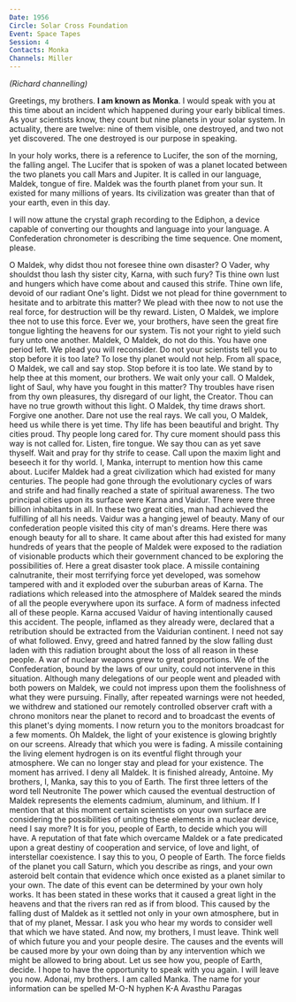 ```yaml
---
Date: 1956
Circle: Solar Cross Foundation
Event: Space Tapes
Session: 4
Contacts: Monka
Channels: Miller
---
```


_(Richard channelling)_

Greetings, my brothers. **I am known as Monka**. I would speak with you at this time about an incident which happened during your early biblical times. As your scientists know, they count but nine planets in your solar system. In actuality, there are twelve: nine of them visible, one destroyed, and two not yet discovered. The one destroyed is our purpose in speaking. 

In your holy works, there is a reference to Lucifer, the son of the morning, the falling angel. The Lucifer that is spoken of was a planet located between the two planets you call Mars and Jupiter. It is called in our language, Maldek, tongue of fire. Maldek was the fourth planet from your sun. It existed for many millions of years. Its civilization was greater than that of your earth, even in this day. 

I will now attune the crystal graph recording to the Ediphon, a device capable of converting our thoughts and language into your language. A Confederation chronometer is describing the time sequence. One moment, please. 

O Maldek, why didst thou not foresee thine own disaster? O Vader, why shouldst thou lash thy sister city, Karna, with such fury? Tis thine own lust and hungers which have come about and caused this strife. Thine own life, devoid of our radiant One's light. Didst we not plead for thine government to hesitate and to arbitrate this matter? We plead with thee now to not use the real force, for destruction will be thy reward. Listen, O Maldek, we implore thee not to use this force. Ever we, your brothers, have seen the great fire tongue lighting the heavens for our system. Tis not your right to yield such fury unto one another. Maldek, O Maldek, do not do this. You have one period left. We plead you will reconsider. Do not your scientists tell you to stop before it is too late? To lose thy planet would not help. From all space, O Maldek, we call and say stop. Stop before it is too late. We stand by to help thee at this moment, our brothers. We wait only your call. O Maldek, light of Saul, why have you fought in this matter? Thy troubles have risen from thy own pleasures, thy disregard of our light, the Creator. Thou can have no true growth without this light. O Maldek, thy time draws short. Forgive one another. Dare not use the real rays. We call you, O Maldek, heed us while there is yet time. Thy life has been beautiful and bright. Thy cities proud. Thy people long cared for. Thy cure moment should pass this way is not called for. Listen, fire tongue. We say thou can as yet save thyself. Wait and pray for thy strife to cease. Call upon the maxim light and beseech it for thy world. I, Manka, interrupt to mention how this came about. Lucifer Maldek had a great civilization which had existed for many centuries. The people had gone through the evolutionary cycles of wars and strife and had finally reached a state of spiritual awareness. The two principal cities upon its surface were Karna and Vaidur. There were three billion inhabitants in all. In these two great cities, man had achieved the fulfilling of all his needs. Vaidur was a hanging jewel of beauty. Many of our confederation people visited this city of man's dreams. Here there was enough beauty for all to share. It came about after this had existed for many hundreds of years that the people of Maldek were exposed to the radiation of visionable products which their government chanced to be exploring the possibilities of. Here a great disaster took place. A missile containing calnutranite, their most terrifying force yet developed, was somehow tampered with and it exploded over the suburban areas of Karna. The radiations which released into the atmosphere of Maldek seared the minds of all the people everywhere upon its surface. A form of madness infected all of these people. Karna accused Vaidur of having intentionally caused this accident. The people, inflamed as they already were, declared that a retribution should be extracted from the Vaidurian continent. I need not say of what followed. Envy, greed and hatred fanned by the slow falling dust laden with this radiation brought about the loss of all reason in these people. A war of nuclear weapons grew to great proportions. We of the Confederation, bound by the laws of our unity, could not intervene in this situation. Although many delegations of our people went and pleaded with both powers on Maldek, we could not impress upon them the foolishness of what they were pursuing. Finally, after repeated warnings were not heeded, we withdrew and stationed our remotely controlled observer craft with a chrono monitors near the planet to record and to broadcast the events of this planet's dying moments. I now return you to the monitors broadcast for a few moments. Oh Maldek, the light of your existence is glowing brightly on our screens. Already that which you were is fading. A missile containing the living element hydrogen is on its eventful flight through your atmosphere. We can no longer stay and plead for your existence. The moment has arrived. I deny all Maldek. It is finished already, Antoine. My brothers, I, Manka, say this to you of Earth. The first three letters of the word tell Neutronite The power which caused the eventual destruction of Maldek represents the elements cadmium, aluminum, and lithium. If I mention that at this moment certain scientists on your own surface are considering the possibilities of uniting these elements in a nuclear device, need I say more? It is for you, people of Earth, to decide which you will have. A reputation of that fate which overcame Maldek or a fate predicated upon a great destiny of cooperation and service, of love and light, of interstellar coexistence. I say this to you, O people of Earth. The force fields of the planet you call Saturn, which you describe as rings, and your own asteroid belt contain that evidence which once existed as a planet similar to your own. The date of this event can be determined by your own holy works. It has been stated in these works that it caused a great light in the heavens and that the rivers ran red as if from blood. This caused by the falling dust of Maldek as it settled not only in your own atmosphere, but in that of my planet, Messar. I ask you who hear my words to consider well that which we have stated. And now, my brothers, I must leave. Think well of which future you and your people desire. The causes and the events will be caused more by your own doing than by any intervention which we might be allowed to bring about. Let us see how you, people of Earth, decide. I hope to have the opportunity to speak with you again. I will leave you now. Adonai, my brothers. I am called Manka. The name for your information can be spelled M-O-N hyphen K-A Avasthu Paragas
